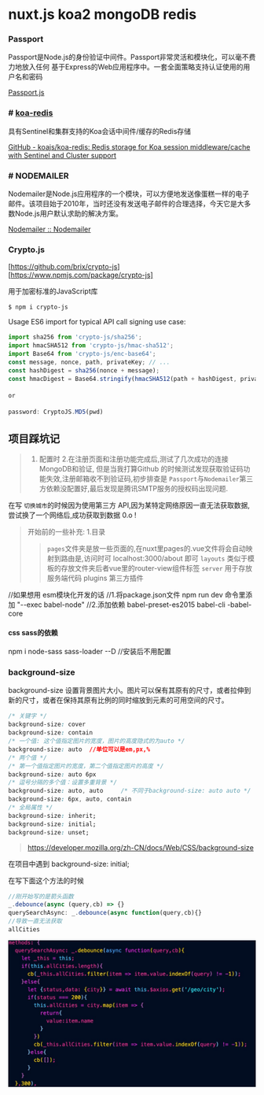 # nuxt.js koa2 mongoDB redis

### Passport

Passport是Node.js的身份验证中间件。Passport非常灵活和模块化，可以毫不费力地放入任何 基于Express的Web应用程序中。一套全面策略支持认证使用的用户名和密码

[Passport.js](http://www.passportjs.org/)

### # **[koa-redis](https://github.com/koajs/koa-redis)**

具有Sentinel和集群支持的Koa会话中间件/缓存的Redis存储

[GitHub - koajs/koa-redis: Redis storage for Koa session middleware/cache with Sentinel and Cluster support](https://github.com/koajs/koa-redis)

### # NODEMAILER

Nodemailer是Node.js应用程序的一个模块，可以方便地发送像蛋糕一样的电子邮件。该项目始于2010年，当时还没有发送电子邮件的合理选择，今天它是大多数Node.js用户默认求助的解决方案。

[Nodemailer :: Nodemailer](https://nodemailer.com/about/)

### Crypto.js

[https://github.com/brix/crypto-js]
[https://www.npmjs.com/package/crypto-js]

用于加密标准的JavaScript库

```shell
$ npm i crypto-js
```

Usage
ES6 import for typical API call signing use case:

```js
import sha256 from 'crypto-js/sha256';
import hmacSHA512 from 'crypto-js/hmac-sha512';
import Base64 from 'crypto-js/enc-base64';
const message, nonce, path, privateKey; // ...
const hashDigest = sha256(nonce + message);
const hmacDigest = Base64.stringify(hmacSHA512(path + hashDigest, privateKey));

or

password: CryptoJS.MD5(pwd)
```

## 项目踩坑记

> 1. 配置时
>    2.在注册页面和注册功能完成后,测试了几次成功的连接MongoDB和验证,
>    但是当我打算Github 的时候测试发现获取验证码功能失效,注册邮箱收不到验证码,初步排查是 `Passport`与`Nodemailer`第三方依赖没配置好,最后发现是腾讯SMTP服务的授权码出现问题.



在写 `切换城市`的时候因为使用第三方 API,因为某特定网络原因一直无法获取数据,尝试换了一个网络后,成功获取到数据  0.o !

> 开始前的一些补充:
> 1.目录
> 
> > `pages`文件夹是放一些页面的,在nuxt里pages的.vue文件将会自动映射到路由是,访问时可 localhost:3000/about 即可
> > `layouts` 类似于模板的存放文件夹后者vue里的router-view组件标签
> > `server` 用于存放服务端代码
> > plugins 第三方插件

//如果想用 esm模块化开发的话
//1.将package.json文件 npm run dev 命令里添加 "--exec babel-node"
//2.添加依赖 babel-preset-es2015 babel-cli -babel-core

#### css sass的依赖

npm i node-sass sass-loader --D  //安装后不用配置

### background-size

background-size 设置背景图片大小。图片可以保有其原有的尺寸，或者拉伸到新的尺寸，或者在保持其原有比例的同时缩放到元素的可用空间的尺寸。

```css
/* 关键字 */
background-size: cover
background-size: contain
/* 一个值: 这个值指定图片的宽度，图片的高度隐式的为auto */
background-size: auto  //单位可以是em,px,%
/* 两个值 */
/* 第一个值指定图片的宽度，第二个值指定图片的高度 */
background-size: auto 6px
/* 逗号分隔的多个值：设置多重背景 */
background-size: auto, auto     /* 不同于background-size: auto auto */
background-size: 6px, auto, contain
/* 全局属性 */
background-size: inherit;
background-size: initial;
background-size: unset;
```

> https://developer.mozilla.org/zh-CN/docs/Web/CSS/background-size

在项目中遇到 background-size: initial;







在写下面这个方法的时候

```js
//刚开始写的是箭头函数
_.debounce(async (query,cb) => {}
querySearchAsync: _.debounce(async function(query,cb){}
//导致一直无法获取
allCities
```



![Image text](assets/img/68062287-5A92-4AFE-8040-895B5A1A6508.png)